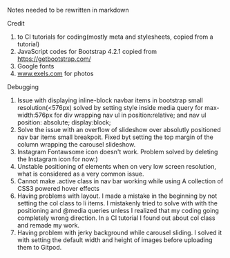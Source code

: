 
Notes needed to be rewritten in markdown

Credit
1. to CI tutorials for <head> coding(mostly meta and stylesheets, copied from a tutorial)
2. JavaScript codes for Bootstrap 4.2.1 copied from https://getbootstrap.com/
3. Google fonts
4. www.exels.com for photos


Debugging
1. Issue with displaying inline-block navbar items in bootstrap small resolution(<576px) solved by setting style inside media query for max-width:576px for div wrapping nav ul in position:relative;  and nav ul position: absolute; display:block;
2. Solve the issue with an overflow of slideshow over absolutly positioned nav bar items small breakpoit. Fixed byt setting the top margin of the column wrapping the carousel slideshow. 
3. Instagram Fontawsome icon doesn't work. Problem solved by deleting the Instagram icon for now:)
4. Unstable positioning of elements when on very low screen resolution, what is considered as a very common issue. 
5. Cannot make .active class in nav bar working while using A collection of CSS3 powered hover effects
6. Having problems with layout. I made a mistake in the beginning by not setting the col class to li items. I mistakenly tried to solve with with the positioning and @media queries unless I realized that my coding going completely wrong direction. In a CI tutorial I found out about col class and remade my work. 
7. Having problem with jerky background while carousel sliding. I solved it with setting the default width and height of images before uploading them to Gitpod.